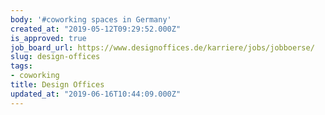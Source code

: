 ```yaml
---
body: '#coworking spaces in Germany'
created_at: "2019-05-12T09:29:52.000Z"
is_approved: true
job_board_url: https://www.designoffices.de/karriere/jobs/jobboerse/
slug: design-offices
tags:
- coworking
title: Design Offices
updated_at: "2019-06-16T10:44:09.000Z"
---
```

